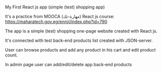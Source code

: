 My First React js app (simple (test) shopping app)

It's a practice from MOOCA (مهارة-تك) React js course:
https://maharatech.gov.eg/enrol/index.php?id=790

The app is a simple (test) shopping one-page website created with React js.

It's connected with test back-end products list created with JSON-server.

User can browse products and add any product in his cart and edit product count.

In admin page user can add/edit/delete app back-end products 
